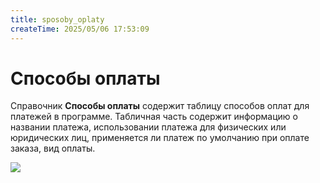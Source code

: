```yaml
---
title: sposoby_oplaty
createTime: 2025/05/06 17:53:09
---
```

# Способы оплаты
Справочник **Способы оплаты** содержит таблицу способов оплат для платежей в программе. Табличная часть содержит информацию о названии платежа, использовании платежа для физических или юридических лиц, применяется ли платеж по умолчанию при оплате заказа, вид оплаты.

![](image438.png)



